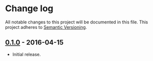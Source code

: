 # Change log
All notable changes to this project will be documented in this file. This project adheres to [Semantic Versioning](http://semver.org/).

## [0.1.0] - 2016-04-15
- Initial release.

[0.1.0]: https://github.com/icicleio/icicle/releases/tag/v0.1.0
